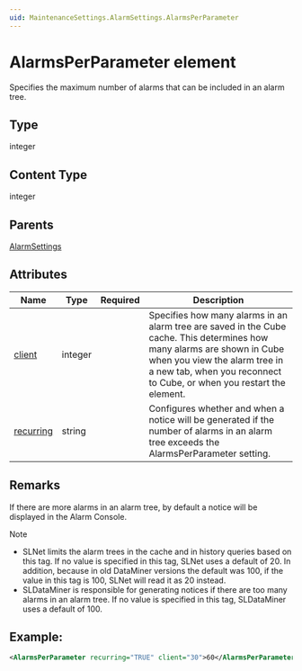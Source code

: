 ```yaml
---
uid: MaintenanceSettings.AlarmSettings.AlarmsPerParameter
---
```


# AlarmsPerParameter element

Specifies the maximum number of alarms that can be included in an alarm tree.

## Type

integer

## Content Type

integer

## Parents

[AlarmSettings](xref:MaintenanceSettings.AlarmSettings)

## Attributes

| Name | Type | Required | Description |
| --- | --- | --- | --- |
| [client](xref:MaintenanceSettings.AlarmSettings.AlarmsPerParameter-client) | integer |  | Specifies how many alarms in an alarm tree are saved in the Cube cache. This determines how many alarms are shown in Cube when you view the alarm tree in a new tab, when you reconnect to Cube, or when you restart the element. |
| [recurring](xref:MaintenanceSettings.AlarmSettings.AlarmsPerParameter-recurring) | string |  | Configures whether and when a notice will be generated if the number of alarms in an alarm tree exceeds the AlarmsPerParameter setting. |

## Remarks

If there are more alarms in an alarm tree, by default a notice will be displayed in the Alarm Console.

> [!NOTE]
>
> - SLNet limits the alarm trees in the cache and in history queries based on this tag. If no value is specified in this tag, SLNet uses a default of 20. In addition, because in old DataMiner versions the default was 100, if the value in this tag is 100, SLNet will read it as 20 instead.
> - SLDataMiner is responsible for generating notices if there are too many alarms in an alarm tree. If no value is specified in this tag, SLDataMiner uses a default of 100.


## Example:

```xml
<AlarmsPerParameter recurring="TRUE" client="30">60</AlarmsPerParameter>
```